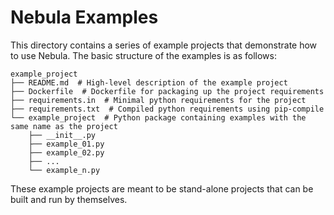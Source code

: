 # Nebula Examples

This directory contains a series of example projects that demonstrate how to use
Nebula. The basic structure of the examples is as follows:

```{code-block} bash
example_project
├── README.md  # High-level description of the example project
├── Dockerfile  # Dockerfile for packaging up the project requirements
├── requirements.in  # Minimal python requirements for the project
├── requirements.txt  # Compiled python requirements using pip-compile
└── example_project  # Python package containing examples with the same name as the project
    ├── __init__.py
    ├── example_01.py
    ├── example_02.py
    ├── ...
    └── example_n.py
```

These example projects are meant to be stand-alone projects that can be built
and run by themselves.
